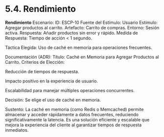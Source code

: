 # 5.4. Rendimiento

**Rendimiento**
Escenario:
ID: ESCP-10
Fuente del Estímulo: Usuario
Estímulo: Agregar productos al carrito.
Artefacto: Carrito de compras.
Entorno: Sesión activa.
Respuesta: Añadir productos sin error y rápido.
Medida de Respuesta: Tiempo de acción < 1 segundo.

Táctica Elegida: Uso de caché en memoria para operaciones frecuentes.

Documentación (ADR):
Título: Caché en Memoria para Agregar Productos al Carrito.
Criterios de Elección:

Reducción de tiempos de respuesta.

Impacto positivo en la experiencia de usuario.

Escalabilidad para manejar múltiples operaciones concurrentes.

Decisión: Se elige el uso de caché en memoria.

Sustento:
La caché en memoria (como Redis o Memcached) permite almacenar y acceder rápidamente a datos frecuentes, reduciendo significativamente la latencia. Es una solución eficiente y escalable que mejora la experiencia del cliente al garantizar tiempos de respuesta inmediatos.